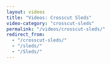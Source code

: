 ```yaml
---
layout: videos
title: "Videos: Crosscut Sleds"
video-category: "crosscut-sleds"
permalink: "/videos/crosscut-sleds/"
redirect_from:
  - "/crosscut-sleds/"
  - "/sleds/"
  - "/Sleds/"
---
```

